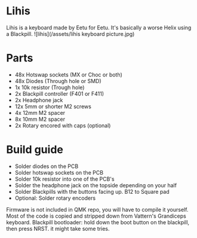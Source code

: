 # Lihis
Lihis is a keyboard made by Eetu for Eetu. It's basically a worse Helix using a Blackpill.
![lihis](/assets/lihis keyboard picture.jpg)
# Parts
 - 48x Hotswap sockets (MX or Choc or both)
 - 48x Diodes (Through hole or SMD)
 - 1x 10k resistor (Trough hole)
 - 2x Blackpill controller  (F401 or F411)
 - 2x Headphone jack
 - 12x 5mm or shorter M2 screws
 -  4x 12mm M2 spacer
 - 8x 10mm M2 spacer
 - 2x Rotary encored with caps (optional)

# Build guide
 - Solder diodes on the PCB
 - Solder hotswap sockets on the PCB
 - Solder 10k resistor into one of the PCB's
 - Solder the headphone jack on the topside depending on your half
 - Solder Blackpills with the buttons facing up. B12 to Square pad
 - Optional: Solder rotary encoders

Firmware is not included in QMK repo, you will have to compile it yourself. Most of the code is copied and stripped down from Vattern's Grandiceps keyboard.
Blackpill bootloader: hold down the boot button on the blackpill, then press NRST. it might take some tries.
